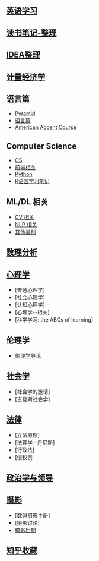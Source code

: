 ## [英语学习](https://jacklv999.github.io/mytest/egls/) 

## [读书笔记-整理](https://jacklv999.github.io/mytest/读书笔记/读书笔记-整理/) 

## [IDEA整理](https://jacklv999.github.io/mytest/读书笔记/IDEA整理/)  

## [计量经济学](https://jacklv999.github.io/mytest/读书笔记/计量经济学/) 

## 语言篇

- [Pyramid](https://jacklv999.github.io/mytest/读书笔记/语言篇/Pyramid.html) 
- [语言篇](https://jacklv999.github.io/mytest/读书笔记/语言篇/) 
- [American Accent Course](https://jacklv999.github.io/mytest/读书笔记/语言篇/AAC目录.html) 

## Computer Science

- [CS ](https://jacklv999.github.io/mytest/读书笔记/CS/cs/) 
- [前端相关](https://jacklv999.github.io/mytest/读书笔记/CS/前端相关/) 
- [Python](https://jacklv999.github.io/mytest/读书笔记/CS/Python/) 
- [R语言学习笔记](https://jacklv999.github.io/mytest/读书笔记/CS/R语言学习笔记/) 

## ML/DL 相关

- [CV 相关](https://jacklv999.github.io/mytest/读书笔记/ML&DL/CVPaper/) 
- [NLP 相关](https://jacklv999.github.io/mytest/读书笔记/ML&DL/NLP/) 
- [其他类别](https://jacklv999.github.io/mytest/读书笔记/ML&DL/) 

## [数理分析](https://jacklv999.github.io/mytest/读书笔记/数理分析/) 

## [心理学](https://jacklv999.github.io/mytest/%E8%AF%BB%E4%B9%A6%E7%AC%94%E8%AE%B0/%E5%BF%83%E7%90%86%E5%AD%A6/) 

- [普通心理学]
- [社会心理学]
- [认知心理学]
- [心理学--相关]
- [科学学习: the ABCs of learning]

## 伦理学

- [伦理学导论](https://jacklv999.github.io/mytest/读书笔记/伦理学/伦理学导论.html) 

## [社会学](https://jacklv999.github.io/mytest/%E8%AF%BB%E4%B9%A6%E7%AC%94%E8%AE%B0/%E7%A4%BE%E4%BC%9A%E5%AD%A6/%E7%A4%BE%E4%BC%9A%E5%AD%A6.md) 

- [社会学的邀请]
- [吉登斯社会学]

## [法律](https://jacklv999.github.io/mytest/%E8%AF%BB%E4%B9%A6%E7%AC%94%E8%AE%B0/%E6%B3%95%E5%BE%8B/%E6%B3%95%E5%BE%8B.md)

- [立法原理]
- [法理学--丹尼斯]
- [行政法]
- [侵权责

## [政治学与领导](https://jacklv999.github.io/mytest/读书笔记/政治学与领导/) 

## [摄影](https://jacklv999.github.io/mytest/读书笔记/摄影) 

- [数码摄影手册]
- [摄影讨论]
- [摄影后期](https://jacklv999.github.io/mytest/读书笔记/摄影/摄影——后期/) 

## [知乎收藏](./zhihu/) 